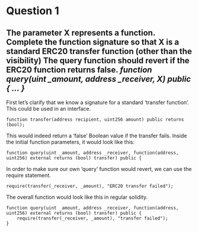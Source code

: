 # Question 1 
## The parameter X represents a function. Complete the function signature so that X is a standard ERC20 transfer function (other than the visibility) The query function should revert if the ERC20 function returns false. *function query(uint _amount, address _receiver, X) public { ... }*

First let’s clarify that we know a signature for a standard ‘transfer function’. This could be used in an interface.
```
function transfer(address recipient, uint256 amount) public returns (bool);
```
This would indeed return a ‘false’ Boolean value if the transfer fails. Inside the initial function parameters, it would look like this:
```
function query(uint _amount, address _receiver, function(address, uint256) external returns (bool) transfer) public {
```
In order to make sure our own ‘query’ function would revert, we can use the require statement.
```
require(transfer(_receiver, _amount), "ERC20 transfer failed");
```
The overall function would look like this in regular solidity.
```
function query(uint _amount, address _receiver, function(address, uint256) external returns (bool) transfer) public {
    require(transfer(_receiver, _amount), "transfer failed");    
}
```

